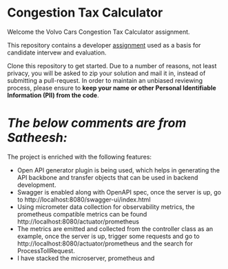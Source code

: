 # Congestion Tax Calculator

Welcome the Volvo Cars Congestion Tax Calculator assignment.

This repository contains a developer [assignment](ASSIGNMENT.md) used as a basis for candidate intervew and evaluation.

Clone this repository to get started. Due to a number of reasons, not least privacy, you will be asked to zip your solution and mail it in, instead of submitting a pull-request. In order to maintain an unbiased reviewing process, please ensure to **keep your name or other Personal Identifiable Information (PII) from the code**.

# _The below comments are from Satheesh:_

The project is enriched with the following features:

- Open API generator plugin is being used, which helps in generating the API backbone and transfer objects that can be used in backend development. 
- Swagger is enabled along with OpenAPI spec, once the server is up, go to http://localhost:8080/swagger-ui/index.html
- Using micrometer data collection for observability metrics, the prometheus compatible metrics can be found http://localhost:8080/actuator/prometheus
- The metrics are emitted and collected from the controller class as an example, once the server is up, trigger some requests and go to http://localhost:8080/actuator/prometheus and the search for ProcessTollRequest.
- I have stacked the microserver, prometheus and 
